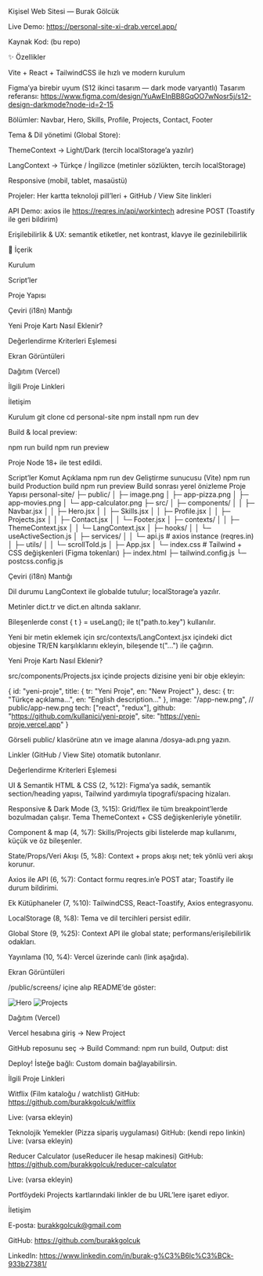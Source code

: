 Kişisel Web Sitesi — Burak Gölcük

Live Demo: https://personal-site-xi-drab.vercel.app/

Kaynak Kod: (bu repo)

✨ Özellikler

Vite + React + TailwindCSS ile hızlı ve modern kurulum

Figma’ya birebir uyum (S12 ikinci tasarım — dark mode varyantlı)
Tasarım referansı: https://www.figma.com/design/YuAwEInBB8GqOO7wNosr5j/s12-design-darkmode?node-id=2-15

Bölümler: Navbar, Hero, Skills, Profile, Projects, Contact, Footer

Tema & Dil yönetimi (Global Store):

ThemeContext → Light/Dark (tercih localStorage’a yazılır)

LangContext → Türkçe / İngilizce (metinler sözlükten, tercih localStorage)

Responsive (mobil, tablet, masaüstü)

Projeler: Her kartta teknoloji pill’leri + GitHub / View Site linkleri

API Demo: axios ile https://reqres.in/api/workintech adresine POST (Toastify ile geri bildirim)

Erişilebilirlik & UX: semantik etiketler, net kontrast, klavye ile gezinilebilirlik

🧭 İçerik

Kurulum

Script’ler

Proje Yapısı

Çeviri (i18n) Mantığı

Yeni Proje Kartı Nasıl Eklenir?

Değerlendirme Kriterleri Eşlemesi

Ekran Görüntüleri

Dağıtım (Vercel)

İlgili Proje Linkleri

İletişim

Kurulum
git clone <bu-repo-url>
cd personal-site
npm install
npm run dev


Build & local preview:

npm run build
npm run preview


Proje Node 18+ ile test edildi.

Script’ler
Komut	Açıklama
npm run dev	Geliştirme sunucusu (Vite)
npm run build	Production build
npm run preview	Build sonrası yerel önizleme
Proje Yapısı
personal-site/
├─ public/
│  ├─ image.png
│  ├─ app-pizza.png
│  ├─ app-movies.png
│  └─ app-calculator.png
├─ src/
│  ├─ components/
│  │  ├─ Navbar.jsx
│  │  ├─ Hero.jsx
│  │  ├─ Skills.jsx
│  │  ├─ Profile.jsx
│  │  ├─ Projects.jsx
│  │  ├─ Contact.jsx
│  │  └─ Footer.jsx
│  ├─ contexts/
│  │  ├─ ThemeContext.jsx
│  │  └─ LangContext.jsx
│  ├─ hooks/
│  │  └─ useActiveSection.js
│  ├─ services/
│  │  └─ api.js              # axios instance (reqres.in)
│  ├─ utils/
│  │  └─ scrollToId.js
│  ├─ App.jsx
│  └─ index.css              # Tailwind + CSS değişkenleri (Figma tokenları)
├─ index.html
├─ tailwind.config.js
└─ postcss.config.js

Çeviri (i18n) Mantığı

Dil durumu LangContext ile globalde tutulur; localStorage’a yazılır.

Metinler dict.tr ve dict.en altında saklanır.

Bileşenlerde const { t } = useLang(); ile t("path.to.key") kullanılır.

Yeni bir metin eklemek için src/contexts/LangContext.jsx içindeki dict objesine TR/EN karşılıklarını ekleyin, bileşende t("...") ile çağırın.

Yeni Proje Kartı Nasıl Eklenir?

src/components/Projects.jsx içinde projects dizisine yeni bir obje ekleyin:

{
  id: "yeni-proje",
  title: { tr: "Yeni Proje", en: "New Project" },
  desc: {
    tr: "Türkçe açıklama...",
    en: "English description..."
  },
  image: "/app-new.png",     // public/app-new.png
  tech: ["react", "redux"],
  github: "https://github.com/kullanici/yeni-proje",
  site: "https://yeni-proje.vercel.app"
}


Görseli public/ klasörüne atın ve image alanına /dosya-adı.png yazın.

Linkler (GitHub / View Site) otomatik butonlanır.

Değerlendirme Kriterleri Eşlemesi

UI & Semantik HTML & CSS (2, %12): Figma’ya sadık, semantik section/heading yapısı, Tailwind yardımıyla tipografi/spacing hizaları.

Responsive & Dark Mode (3, %15): Grid/flex ile tüm breakpoint’lerde bozulmadan çalışır. Tema ThemeContext + CSS değişkenleriyle yönetilir.

Component & map (4, %7): Skills/Projects gibi listelerde map kullanımı, küçük ve öz bileşenler.

State/Props/Veri Akışı (5, %8): Context + props akışı net; tek yönlü veri akışı korunur.

Axios ile API (6, %7): Contact formu reqres.in’e POST atar; Toastify ile durum bildirimi.

Ek Kütüphaneler (7, %10): TailwindCSS, React-Toastify, Axios entegrasyonu.

LocalStorage (8, %8): Tema ve dil tercihleri persist edilir.

Global Store (9, %25): Context API ile global state; performans/erişilebilirlik odakları.

Yayınlama (10, %4): Vercel üzerinde canlı (link aşağıda).

Ekran Görüntüleri

/public/screens/ içine alıp README’de göster:

![Hero](public/screens/hero.png)
![Projects](public/screens/projects.png)

Dağıtım (Vercel)

Vercel hesabına giriş → New Project

GitHub reposunu seç → Build Command: npm run build, Output: dist

Deploy!
İsteğe bağlı: Custom domain bağlayabilirsin.

İlgili Proje Linkleri

Witflix (Film kataloğu / watchlist)
GitHub: https://github.com/burakkgolcuk/witflix

Live: (varsa ekleyin)

Teknolojik Yemekler (Pizza sipariş uygulaması)
GitHub: (kendi repo linkin)
Live: (varsa ekleyin)

Reducer Calculator (useReducer ile hesap makinesi)
GitHub: https://github.com/burakkgolcuk/reducer-calculator

Live: (varsa ekleyin)

Portföydeki Projects kartlarındaki linkler de bu URL’lere işaret ediyor.

İletişim

E-posta: burakkgolcuk@gmail.com

GitHub: https://github.com/burakkgolcuk

LinkedIn: https://www.linkedin.com/in/burak-g%C3%B6lc%C3%BCk-933b27381/